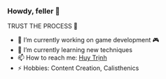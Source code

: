 ### Howdy, feller 🐺

<!--
**huytrinh76/huytrinh76** is a ✨ _special_ ✨ repository because its `README.md` (this file) appears on your GitHub profile.

Here are some ideas to get you started:

- 🔭 I’m currently working on ...
- 🌱 I’m currently learning ...
- 👯 I’m looking to collaborate on ...
- 🤔 I’m looking for help with ...
- 💬 Ask me about ...
- 📫 How to reach me: ...
- 😄 Pronouns: ...
- ⚡ Fun fact: ...
-->

TRUST THE PROCESS 🐺

- 🔭 I’m currently working on game development 🎮
- 🌱 I’m currently learning new techniques
- 📫 How to reach me: [Huy Trịnh](https://www.facebook.com/huytrinh76)
- ⚡ Hobbies: Content Creation, Calisthenics
